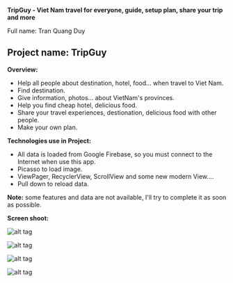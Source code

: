 **TripGuy - Viet Nam travel for everyone, guide, setup plan, share your trip and more**

Full name: Tran Quang Duy

Project name: TripGuy
----------------------------

**Overview:**
* Help all people about destination, hotel, food... when travel to Viet Nam.
* Find destination.
* Give information, photos... about VietNam's provinces.
* Help you find cheap hotel, delicious food.
* Share your travel experiences, destionation, delicious food with other people.
* Make your own plan.

**Technologies use in Project:**
* All data is loaded from Google Firebase, so you must connect to the Internet when use this app.
* Picasso to load image.
* ViewPager, RecyclerView, ScrollView and some new modern View....
* Pull down to reload data.

**Note:** some features and data are not available, I'll try to complete it as soon as possible.

**Screen shoot:**

![alt tag](https://raw.githubusercontent.com/duyfa/VinaTrip/66a140ec5822ca351f94a9acb760e6820e7ac1e8/ScreenShot%20(1).png)

![alt tag](https://raw.githubusercontent.com/duyfa/VinaTrip/66a140ec5822ca351f94a9acb760e6820e7ac1e8/ScreenShot%20(2).png)

![alt tag](https://raw.githubusercontent.com/duyfa/VinaTrip/66a140ec5822ca351f94a9acb760e6820e7ac1e8/ScreenShot%20(3).png)

![alt tag](https://raw.githubusercontent.com/duyfa/VinaTrip/66a140ec5822ca351f94a9acb760e6820e7ac1e8/ScreenShot%20(4).png)


